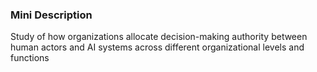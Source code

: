 ### Mini Description

Study of how organizations allocate decision-making authority between human actors and AI systems across different organizational levels and functions
